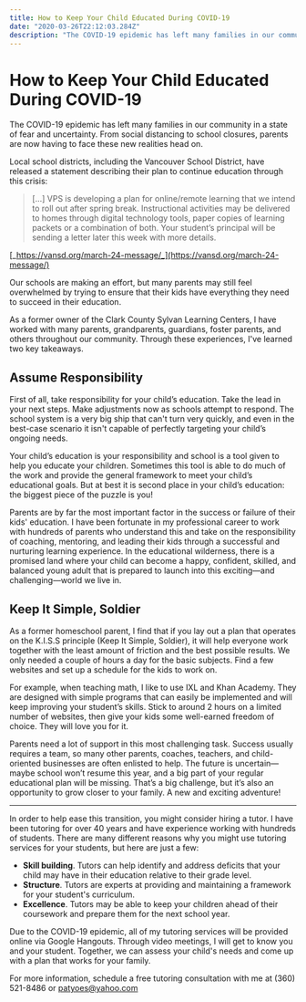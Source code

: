 ```yaml
---
title: How to Keep Your Child Educated During COVID-19
date: "2020-03-26T22:12:03.284Z"
description: "The COVID-19 epidemic has left many families in our community in a state of fear and uncertainty. From social distancing to school closures, parents are now having to face these new realities head on."
---
```


# How to Keep Your Child Educated During COVID-19

The COVID-19 epidemic has left many families in our community in a state of fear and uncertainty. From social distancing to school closures, parents are now having to face these new realities head on.

Local school districts, including the Vancouver School District, have released a statement describing their plan to continue education through this crisis:

> [...] VPS is developing a plan for online/remote learning that we intend to roll out after spring break. Instructional activities may be delivered to homes through digital technology tools, paper copies of learning packets or a combination of both. Your student’s principal will be sending a letter later this week with more details.

[_https://vansd.org/march-24-message/_](https://vansd.org/march-24-message/)

Our schools are making an effort, but many parents may still feel overwhelmed by trying to ensure that their kids have everything they need to succeed in their education.

As a former owner of the Clark County Sylvan Learning Centers, I have worked with many parents, grandparents, guardians, foster parents, and others throughout our community. Through these experiences, I've learned two key takeaways.

## Assume Responsibility

First of all, take responsibility for your child’s education. Take the lead in your next steps. Make adjustments now as schools attempt to respond. The school system is a very big ship that can't turn very quickly, and even in the best-case scenario it isn't capable of perfectly targeting your child’s ongoing needs.

Your child’s education is your responsibility and school is a tool given to help you educate your children. Sometimes this tool is able to do much of the work and provide the general framework to meet your child’s educational goals. But at best it is second place in your child’s education: the biggest piece of the puzzle is you!

Parents are by far the most important factor in the success or failure of their kids' education. I have been fortunate in my professional career to work with hundreds of parents who understand this and take on the responsibility of coaching, mentoring, and leading their kids through a successful and nurturing learning experience. In the educational wilderness, there is a promised land where your child can become a happy, confident, skilled, and balanced young adult that is prepared to launch into this exciting—and challenging—world we live in.

## Keep It Simple, Soldier

As a former homeschool parent, I find that if you lay out a plan that operates on the K.I.S.S principle (Keep It Simple, Soldier), it will help everyone work together with the least amount of friction and the best possible results. We only needed a couple of hours a day for the basic subjects. Find a few websites and set up a schedule for the kids to work on.

For example, when teaching math, I like to use IXL and Khan Academy. They are designed with simple programs that can easily be implemented and will keep improving your student’s skills. Stick to around 2 hours on a limited number of websites, then give your kids some well-earned freedom of choice. They will love you for it.

Parents need a lot of support in this most challenging task. Success usually requires a team, so many other parents, coaches, teachers, and child-oriented businesses are often enlisted to help. The future is uncertain—maybe school won’t resume this year, and a big part of your regular educational plan will be missing. That’s a big challenge, but it’s also an opportunity to grow closer to your family. A new and exciting adventure!

---

In order to help ease this transition, you might consider hiring a tutor. I have been tutoring for over 40 years and have experience working with hundreds of students. There are many different reasons why you might use tutoring services for your students, but here are just a few:

- **Skill building**. Tutors can help identify and address deficits that your child may have in their education relative to their grade level.
- **Structure**. Tutors are experts at providing and maintaining a framework for your student's curriculum.
- **Excellence**. Tutors may be able to keep your children ahead of their coursework and prepare them for the next school year.

Due to the COVID-19 epidemic, all of my tutoring services will be provided online via Google Hangouts. Through video meetings, I will get to know you and your student. Together, we can assess your child's needs and come up with a plan that works for your family.

For more information, schedule a free tutoring consultation with me at (360) 521-8486 or [patyoes@yahoo.com](mailto:patyoes@yahoo.com)
